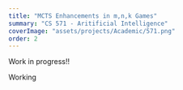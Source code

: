 ```yaml
---
title: "MCTS Enhancements in m,n,k Games"
summary: "CS 571 - Aritificial Intelligence"
coverImage: "assets/projects/Academic/571.png"
order: 2
---
```


Work in progress!!


Working
